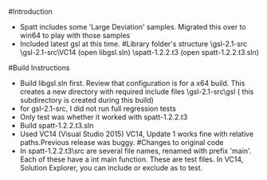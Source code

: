 #Introduction

+	Spatt includes some 'Large Deviation' samples.  Migrated this over to win64
to play with those samples
+	Included latest gsl at this time.
#Library folder's structure
\gsl-2.1-src
\gsl-2.1-src\VC14  (open libgsl.sln)
\spatt-1.2.2.t3     (open spatt-1.2.2.t3.sln)

#Build Instructions
+	Build libgsl.sln first. Review that configuration is for a x64 build. This creates a new directory with required include files
\gsl-2.1-src\gsl ( this subdirectory is created during this build)
+	for gsl-2.1-src, I did not run full regression tests
+	Only test was whether it worked with spatt-1.2.2.t3
+	Build spatt-1.2.2.t3.sln
+	Used VC14 (Visual Studio 2015)
	VC14, Update 1 works fine with relative paths.Previous release was buggy.
#Changes to original code
+	In spatt-1.2.2.t3\src  are several file names, renamed with prefix 'main'.
	Each of these have a int main function.  These are test files.
	In VC14, Solution Explorer, you can include or exclude as to test.
